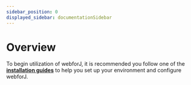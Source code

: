 ```yaml
---
sidebar_position: 0
displayed_sidebar: documentationSidebar
---
```



# Overview

To begin utilization of webforJ, it is recommended you follow one of the **[installation guides](/docs/installation)** to help you set up your environment and configure webforJ.

<!-- <ComponentCard imagePath={cardData.button.image} title={cardData.button.title} description="The button component allows users to perform actions. It comes in several different style variants and supports icons as well as text labels"/>
<ComponentCard imagePath={image} title="Button" description="The button component allows users to perform actions. It comes in several different style variants and supports icons as well as text labels"/> -->
